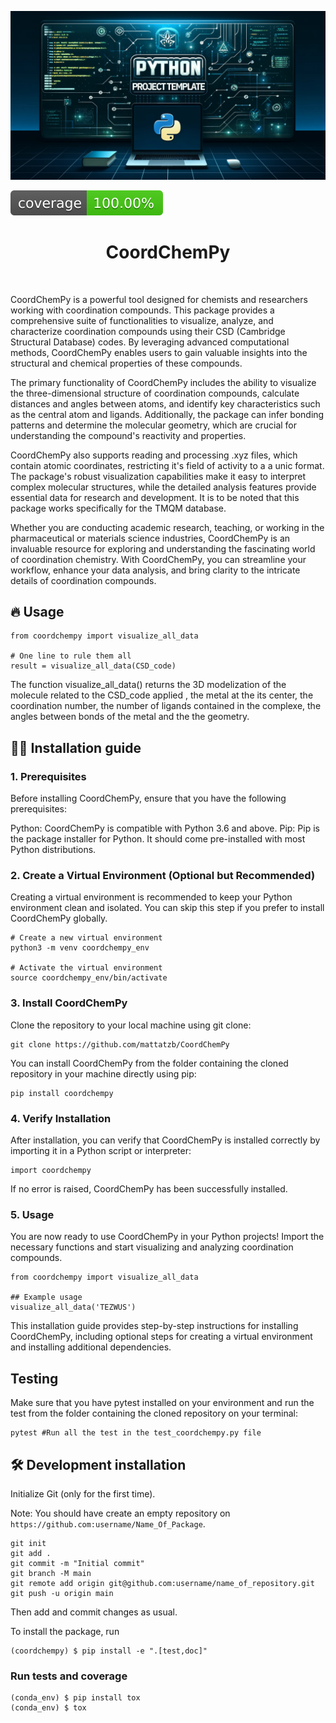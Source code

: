 ![Project Logo](assets/banner.png)

![Coverage Status](assets/coverage-badge.svg)

<h1 align="center">
CoordChemPy
</h1>

<br>


CoordChemPy is a powerful tool designed for chemists and researchers working with coordination compounds. This package provides a comprehensive suite of functionalities to visualize, analyze, and characterize coordination compounds using their CSD (Cambridge Structural Database) codes. By leveraging advanced computational methods, CoordChemPy enables users to gain valuable insights into the structural and chemical properties of these compounds.

The primary functionality of CoordChemPy includes the ability to visualize the three-dimensional structure of coordination compounds, calculate distances and angles between atoms, and identify key characteristics such as the central atom and ligands. Additionally, the package can infer bonding patterns and determine the molecular geometry, which are crucial for understanding the compound's reactivity and properties.

CoordChemPy also supports reading and processing .xyz files, which contain atomic coordinates, restricting it's field of activity to a a unic format. The package's robust visualization capabilities make it easy to interpret complex molecular structures, while the detailed analysis features provide essential data for research and development.
It is to be noted that this package works specifically for the TMQM database.  

Whether you are conducting academic research, teaching, or working in the pharmaceutical or materials science industries, CoordChemPy is an invaluable resource for exploring and understanding the fascinating world of coordination chemistry. With CoordChemPy, you can streamline your workflow, enhance your data analysis, and bring clarity to the intricate details of coordination compounds.

## 🔥 Usage

```
from coordchempy import visualize_all_data

# One line to rule them all
result = visualize_all_data(CSD_code)
```
 The function visualize_all_data() returns the 3D modelization of the molecule related to the CSD_code applied , the metal at the its center, the coordination number, the number of ligands contained in the complexe, the angles between bonds of the metal and the the geometry.  


## 👩‍💻 Installation guide
### 1. Prerequisites
Before installing CoordChemPy, ensure that you have the following prerequisites:

Python: CoordChemPy is compatible with Python 3.6 and above.
Pip: Pip is the package installer for Python. It should come pre-installed with most Python distributions.


### 2. Create a Virtual Environment (Optional but Recommended)
Creating a virtual environment is recommended to keep your Python environment clean and isolated. You can skip this step if you prefer to install CoordChemPy globally.

```
# Create a new virtual environment
python3 -m venv coordchempy_env

# Activate the virtual environment
source coordchempy_env/bin/activate
```

### 3.  Install CoordChemPy
Clone the repository to your local machine using git clone:
```
git clone https://github.com/mattatzb/CoordChemPy
````
You can install CoordChemPy from the folder containing the cloned repository in your machine directly using pip:

```
pip install coordchempy
```

### 4. Verify Installation
After installation, you can verify that CoordChemPy is installed correctly by importing it in a Python script or interpreter:

```
import coordchempy
```
If no error is raised, CoordChemPy has been successfully installed.


### 5. Usage
You are now ready to use CoordChemPy in your Python projects! Import the necessary functions and start visualizing and analyzing coordination compounds.

```
from coordchempy import visualize_all_data

## Example usage
visualize_all_data('TEZWUS')
```
This installation guide provides step-by-step instructions for installing CoordChemPy, including optional steps for creating a virtual environment and installing additional dependencies.

## Testing
Make sure that you have pytest installed on your environment and run the test from the folder containing the cloned repository on your terminal:

````
pytest #Run all the test in the test_coordchempy.py file
````

## 🛠️ Development installation

Initialize Git (only for the first time). 

Note: You should have create an empty repository on `https://github.com:username/Name_Of_Package`.

```
git init
git add .
git commit -m "Initial commit" 
git branch -M main
git remote add origin git@github.com:username/name_of_repository.git 
git push -u origin main
```

Then add and commit changes as usual. 

To install the package, run

```
(coordchempy) $ pip install -e ".[test,doc]"
```

### Run tests and coverage

```
(conda_env) $ pip install tox
(conda_env) $ tox
```



